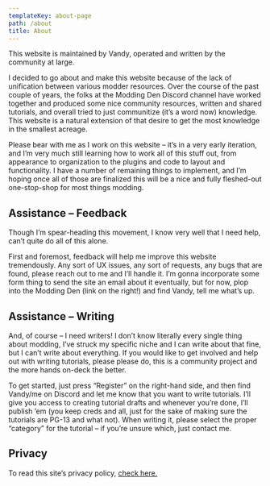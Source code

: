 ```yaml
---
templateKey: about-page
path: /about
title: About
---
```

<!--StartFragment-->

This website is maintained by Vandy, operated and written by the community at large.



I decided to go about and make this website because of the lack of unification between various modder resources. Over the course of the past couple of years, the folks at the Modding Den Discord channel have worked together and produced some nice community resources, written and shared tutorials, and overall tried to just communitize (it’s a word now) knowledge. This website is a natural extension of that desire to get the most knowledge in the smallest acreage.



Please bear with me as I work on this website – it’s in a very early iteration, and I’m very much still learning how to work all of this stuff out, from appearance to organization to the plugins and code to layout and functionality. I have a number of remaining things to implement, and I’m hoping once all of those are finalized this will be a nice and fully fleshed-out one-stop-shop for most things modding.

## Assistance – Feedback

Though I’m spear-heading this movement, I know very well that I need help, can’t quite do all of this alone.



First and foremost, feedback will help me improve this website tremendously. Any sort of UX issues, any sort of requests, any bugs that are found, please reach out to me and I’ll handle it. I’m gonna incorporate some form thing to send the site an email about it eventually, but for now, plop into the Modding Den (link on the right!) and find Vandy, tell me what’s up.

## Assistance – Writing

And, of course – I need writers! I don’t know literally every single thing about modding, I’ve struck my specific niche and I can write about that fine, but I can’t write about everything. If you would like to get involved and help out with writing tutorials, please please do, this is a community project and the more hands on-deck the better.



To get started, just press “Register” on the right-hand side, and then find Vandy/me on Discord and let me know that you want to write tutorials. I’ll give you access to creating tutorial drafts and whenever you’re done, I’ll publish ’em (you keep creds and all, just for the sake of making sure the tutorials are PG-13 and what not). When writing it, please select the proper “category” for the tutorial – if you’re unsure which, just contact me.

## Privacy

To read this site’s privacy policy, [check here.](https://tw-modding.com/privacy-policy/)



<!--EndFragment-->